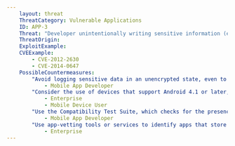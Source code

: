 ```yaml
---
    layout: threat
    ThreatCategory: Vulnerable Applications
    ID: APP-3
    Threat: "Developer unintentionally writing sensitive information (e.g. passwords) to system logs"
    ThreatOrigin:
    ExploitExample:
    CVEExample:
        - CVE-2012-2630
        - CVE-2014-0647
    PossibleCountermeasures:
        "Avoid logging sensitive data in an unencrypted state, even to files internal to the app, as these files may be exposed in backups or direct access to the device's file system.":
            - Mobile App Developer
        "Consider the use of devices that support Android 4.1 or later, in which apps can no longer access the system log (other than reading log entries added by the app itself).":
            - Enterprise
            - Mobile Device User
        "Use the Compatibility Test Suite, which checks for the presence of potentially sensitive information in the system logs; See https://source.android.com/security/overview/implement.html.":
            - Mobile App Developer
        "Use app-vetting tools or services to identify apps that store sensitive information in system logs or other unsecure storage locations.":
            - Enterprise
---
```

